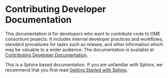 # Contributing Developer Documentation


This documentation is for developers who want to contribute code to OME
consortium projects. It includes internal developer practices and workflows,
standard procedures for tasks such as release, and other information which may
be valuable to a wider audience.
The documentation is available at [Contributing Developer Documentation](https://ome-contributing.readthedocs.io/en/latest/).

This is a Sphinx based documentation. 
If you are unfamiliar with Sphinx, we recommend that you first read 
[Getting Started with Sphinx](https://docs.readthedocs.io/en/stable/intro/getting-started-with-sphinx.html).
